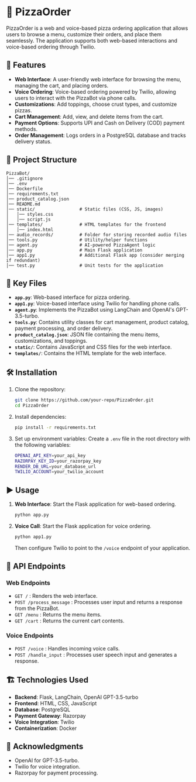 # 🍕 PizzaOrder  

PizzaOrder is a web and voice-based pizza ordering application that allows users to browse a menu, customize their orders, and place them seamlessly. The application supports both web-based interactions and voice-based ordering through Twilio.  

## 🚀 Features  

- **Web Interface**: A user-friendly web interface for browsing the menu, managing the cart, and placing orders.  
- **Voice Ordering**: Voice-based ordering powered by Twilio, allowing users to interact with the PizzaBot via phone calls.  
- **Customizations**: Add toppings, choose crust types, and customize pizzas.  
- **Cart Management**: Add, view, and delete items from the cart.  
- **Payment Options**: Supports UPI and Cash on Delivery (COD) payment methods.  
- **Order Management**: Logs orders in a PostgreSQL database and tracks delivery status.  

## 📂 Project Structure  

```
PizzaBot/
│── .gitignore
│── .env
│── Dockerfile
│── requirements.txt
│── product_catalog.json
│── README.md
│── static/                 # Static files (CSS, JS, images)
│   │── styles.css
│   │── script.js
│── templates/              # HTML templates for the frontend
│   │── index.html
│── audio_records/          # Folder for storing recorded audio files
│── tools.py                # Utility/helper functions
│── agent.py                # AI-powered PizzaAgent logic
│── app.py                  # Main Flask application
│── app1.py                 # Additional Flask app (consider merging if redundant)
│── test.py                 # Unit tests for the application
```

## 🔑 Key Files  

- **`app.py`**: Web-based interface for pizza ordering.  
- **`app1.py`**: Voice-based interface using Twilio for handling phone calls.  
- **`agent.py`**: Implements the PizzaBot using LangChain and OpenAI's GPT-3.5-turbo.  
- **`tools.py`**: Contains utility classes for cart management, product catalog, payment processing, and order delivery.  
- **`product_catalog.json`**: JSON file containing the menu items, customizations, and toppings.  
- **`static/`**: Contains JavaScript and CSS files for the web interface.  
- **`templates/`**: Contains the HTML template for the web interface.  

## 🛠 Installation  

1. Clone the repository:  
   ```bash
   git clone https://github.com/your-repo/PizzaOrder.git
   cd PizzaOrder
   ```

2. Install dependencies:  
   ```bash
   pip install -r requirements.txt
   ```

3. Set up environment variables: Create a `.env` file in the root directory with the following variables:  
   ```bash
   OPENAI_API_KEY=your_api_key
   RAZORPAY_KEY_ID=your_razorpay_key
   RENDER_DB_URL=your_database_url
   TWILIO_ACCOUNT=your_twilio_account
   ```

## ▶ Usage  

1. **Web Interface**: Start the Flask application for web-based ordering.  
   ```bash
   python app.py
   ```

2. **Voice Call**: Start the Flask application for voice ordering.  
   ```bash
   python app1.py
   ```
   Then configure Twilio to point to the `/voice` endpoint of your application.  

## 📡 API Endpoints  

### Web Endpoints  
- `GET /` : Renders the web interface.  
- `POST /process_message` : Processes user input and returns a response from the PizzaBot.  
- `GET /menu` : Returns the menu items.  
- `GET /cart` : Returns the current cart contents.  

### Voice Endpoints  
- `POST /voice` : Handles incoming voice calls.  
- `POST /handle_input` : Processes user speech input and generates a response.  

## 🏗 Technologies Used  

- **Backend**: Flask, LangChain, OpenAI GPT-3.5-turbo  
- **Frontend**: HTML, CSS, JavaScript  
- **Database**: PostgreSQL  
- **Payment Gateway**: Razorpay  
- **Voice Integration**: Twilio  
- **Containerization**: Docker  

## 🙌 Acknowledgments  

- OpenAI for GPT-3.5-turbo.  
- Twilio for voice integration.  
- Razorpay for payment processing.  
